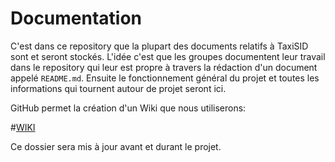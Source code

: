 # Documentation

C'est dans ce repository que la plupart des documents relatifs à TaxiSID sont et seront stockés. L'idée c'est que les groupes documentent leur travail dans le repository qui leur est propre à travers la rédaction d'un document appelé ``README.md``. Ensuite le fonctionnement général du projet et toutes les informations qui tournent autour de projet seront ici.

GitHub permet la création d'un Wiki que nous utiliserons: 

#[WIKI](https://github.com/TaxiSID/Documentation/wiki)

Ce dossier sera mis à jour avant et durant le projet.
